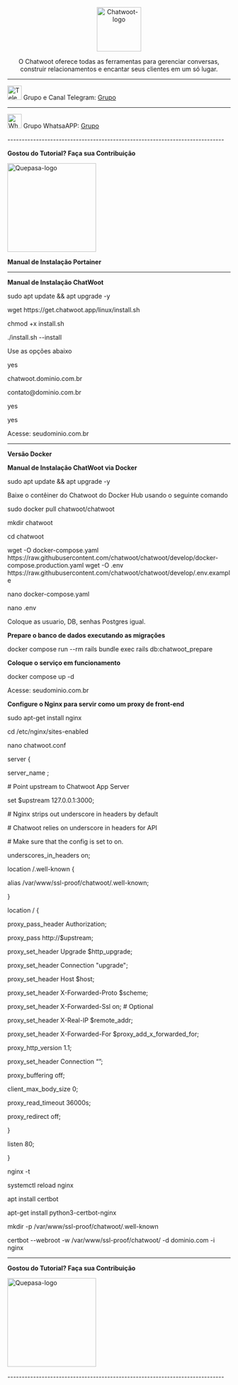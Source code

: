 <p align="center">
	<img src="https://www.chatwoot.com/docs/img/logo.png" alt="Chatwoot-logo" width="100" />	
	<p align="center">O Chatwoot oferece todas as ferramentas para gerenciar conversas, construir relacionamentos e encantar seus clientes em um só lugar.</p>
</p>
<hr />
<p align="left">
	<img src="https://telegram.org/favicon.ico" alt="Telegram-logo" width="32" />
	<span>Grupo e Canal Telegram: </span>
	<a href="[https://t.me/quepasa_api](https://t.me/chatwootbrasil)" target="_blank">Grupo</a>
	<span> </span>
</p>
<hr />
<p align="left">
	<img src="https://whatsapp.com/favicon.ico" alt="WhatsAPP-logo" width="32" />
	<span>Grupo WhatsaAPP: </span>
	<a href="https://chat.whatsapp.com/CLKge3hmHmmBcIL04mBzmT" target="_blank">Grupo</a>
</p>
----------------------------------------------------------------------------
</p>

**Gostou do Tutorial? Faça sua Contribuição**

<img src="https://github.com/EngajamentoFlow/quepasa/blob/main/Contribui%C3%A7%C3%A3o.png" alt="Quepasa-logo" width="200" />
</p>

**Manual de Instalação Portainer**

----------------------------------------------------------------------------

**Manual de Instalação ChatWoot**

sudo apt update && apt upgrade -y
</p>
wget https://get.chatwoot.app/linux/install.sh
</p>
chmod +x install.sh
</p>
./install.sh --install
</p>
Use as opções abaixo
</p>
yes
</p>
chatwoot.dominio.com.br
</p>
contato@dominio.com.br
</p>
yes
</p>
yes
</p>
Acesse: seudominio.com.br

----------------------------------------------------------------------------

**Versão Docker**

**Manual de Instalação ChatWoot via Docker**

sudo apt update && apt upgrade -y
</p>
Baixe o contêiner do Chatwoot do Docker Hub usando o seguinte comando
</p>
sudo docker pull chatwoot/chatwoot
</p>
mkdir chatwoot
</p>
cd chatwoot
</p>
wget -O docker-compose.yaml https://raw.githubusercontent.com/chatwoot/chatwoot/develop/docker-compose.production.yaml
wget -O .env https://raw.githubusercontent.com/chatwoot/chatwoot/develop/.env.example
</p>
nano docker-compose.yaml
</p>
nano .env
</p>
Coloque as usuario, DB, senhas Postgres igual.
</p>

**Prepare o banco de dados executando as migrações**

</p>
docker compose run --rm rails bundle exec rails db:chatwoot_prepare
</p>

**Coloque o serviço em funcionamento**

</p>
docker compose up -d
</p>
</p>
Acesse: seudominio.com.br
</p>

**Configure o Nginx para servir como um proxy de front-end**

sudo apt-get install nginx
</p>
cd /etc/nginx/sites-enabled
</p>
nano chatwoot.conf
</p>
server {
</p>
  server_name <yourdomain.com>;
  </p>
  # Point upstream to Chatwoot App Server
  </p>
  set $upstream 127.0.0.1:3000;
</p>
  # Nginx strips out underscore in headers by default
  </p>
  # Chatwoot relies on underscore in headers for API
  </p>
  # Make sure that the config is set to on.
  </p>
  underscores_in_headers on;
  </p>
  location /.well-known {
  </p>
    alias /var/www/ssl-proof/chatwoot/.well-known;
    </p>
  }
</p>
  location / {
  </p>
    proxy_pass_header Authorization;
    </p>
    proxy_pass http://$upstream;
    </p>
    proxy_set_header Upgrade $http_upgrade;
    </p>
    proxy_set_header Connection "upgrade";
    </p>
    proxy_set_header Host $host;
    </p>
    proxy_set_header X-Forwarded-Proto $scheme;
    </p>
    proxy_set_header X-Forwarded-Ssl on; # Optional
    </p>
    proxy_set_header X-Real-IP $remote_addr;
    </p>
    proxy_set_header X-Forwarded-For $proxy_add_x_forwarded_for;
</p>
    proxy_http_version 1.1;
    </p>
    proxy_set_header Connection “”;
    </p>
    proxy_buffering off;
</p>
    client_max_body_size 0;
    </p>
    proxy_read_timeout 36000s;
    </p>
    proxy_redirect off;
    </p>
  }
  </p>
  listen 80;
  </p>
}
</p>
nginx -t
</p>
systemctl reload nginx
</p>
apt  install certbot
</p>
apt-get install python3-certbot-nginx
</p>
mkdir -p /var/www/ssl-proof/chatwoot/.well-known
</p>
certbot --webroot -w /var/www/ssl-proof/chatwoot/ -d dominio.com -i nginx
</p>

----------------------------------------------------------------------------

**Gostou do Tutorial? Faça sua Contribuição**

<img src="https://github.com/EngajamentoFlow/quepasa/blob/main/Contribui%C3%A7%C3%A3o.png" alt="Quepasa-logo" width="200" />
</p>
----------------------------------------------------------------------------
